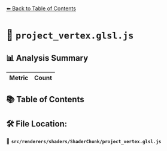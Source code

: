 [⬅️ Back to Table of Contents](../../../../index.md)

# 📄 `project_vertex.glsl.js`

## 📊 Analysis Summary

| Metric | Count |
|--------|-------|

## 📚 Table of Contents


## 🛠️ File Location:
📂 **`src/renderers/shaders/ShaderChunk/project_vertex.glsl.js`**